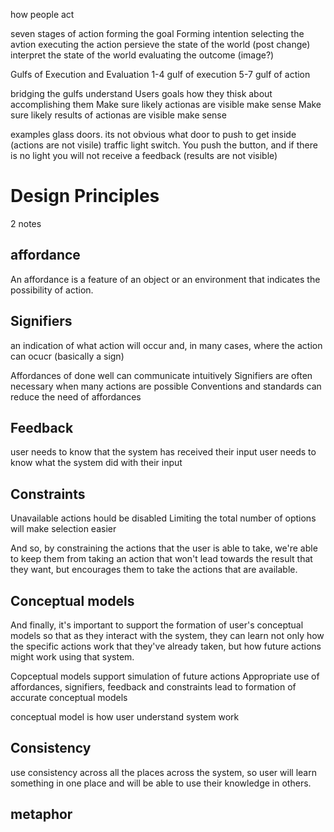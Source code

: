 how people act

seven stages of action
forming the goal
Forming intention
selecting the avtion
executing the action
persieve the state of the world (post change)
interpret the state of the world
evaluating the outcome
(image?)

Gulfs of Execution and Evaluation
1-4 gulf of execution
5-7 gulf of action


bridging the gulfs
understand
	Users goals
	how they thisk about accomplishing them
Make sure likely actionas are
	visible
	make sense
Make sure likely results of actionas are
	visible
	make sense

examples
glass doors. its not obvious what door to push to get inside (actions are not visile)
traffic light switch. You push the button, and if there is no light you will not receive a feedback (results are not visible)

# Design Principles

2 notes 


## affordance
An affordance is a feature of an object or an environment that indicates the possibility of action.

## Signifiers 
an indication of what action will occur and, in many cases, where the action can ocucr (basically a sign)

Affordances of done well can communicate intuitively
Signifiers are often necessary when many actions are possible
Conventions and standards can reduce the need of affordances

## Feedback
user needs to know that the system has received their input
user needs to know what the system did with their input

## Constraints
Unavailable actions hould be disabled
Limiting the total number of options will make selection easier


And so, by constraining the actions that the user is able to take, we're able to keep them from taking an action that won't lead towards the result that they want, but encourages them to take the actions that are available.

## Conceptual models
And finally, it's important to support the formation of user's conceptual models so that as they interact with the system, they can learn not only how the specific actions work that they've already taken, but how future actions might work using that system. 


Copceptual models support simulation of future actions
Appropriate use of affordances, signifiers, feedback and constraints lead to formation of accurate conceptual models

conceptual model is how user understand system work

## Consistency

use consistency across all the places across the system, so user will learn something in one place and will be able to use their knowledge in others.

## metaphor
